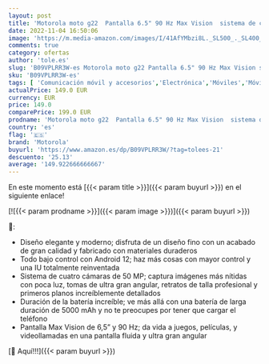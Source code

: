 ```yaml
---
layout: post
title: 'Motorola moto g22  Pantalla 6.5" 90 Hz Max Vision  sistema de cuatro cámaras de 50MP  Android 12  batería 5000mAh  4/128GB  dual SIM   negro [Versión ES/PT]'
date: 2022-11-04 16:50:06
image: 'https://m.media-amazon.com/images/I/41AfYMbzi8L._SL500_._SL400_.jpg'
comments: true
category: ofertas
author: 'tole.es'
slug: 'B09VPLRR3W-es Motorola moto g22 Pantalla 6.5" 90 Hz Max Vision sistema...'
sku: 'B09VPLRR3W-es'
tags: [ 'Comunicación móvil y accesorios','Electrónica','Móviles','Móviles y smartphones libres','android','motorola','🇪🇸', ]
actualPrice: 149.0 EUR
currency: EUR
price: 149.0
comparePrice: 199.0 EUR
prodname: 'Motorola moto g22  Pantalla 6.5" 90 Hz Max Vision  sistema de cuatro cámaras de 50MP  Android 12  batería 5000mAh  4/128GB  dual SIM   negro [Versión ES/PT]'
country: 'es'
flag: '🇪🇸'
brand: 'Motorola'
buyurl: 'https://www.amazon.es/dp/B09VPLRR3W/?tag=tolees-21'
descuento: '25.13'
average: '149.922666666667'
---
```


En este momento está [{{< param title >}}]({{< param buyurl >}}) en el siguiente enlace!

[![{{< param prodname >}}]({{< param image >}})]({{< param buyurl >}})

🔎:

- Diseño elegante y moderno; disfruta de un diseño fino con un acabado de gran calidad y fabricado con materiales duraderos
- Todo bajo control con Android 12; haz más cosas con mayor control y una IU totalmente reinventada
- Sistema de cuatro cámaras de 50 MP; captura imágenes más nítidas con poca luz, tomas de ultra gran angular, retratos de talla profesional y primeros planos increíblemente detallados
- Duración de la batería increíble; ve más allá con una batería de larga duración de 5000 mAh y no te preocupes por tener que cargar el teléfono
- Pantalla Max Vision de 6,5” y 90 Hz; da vida a juegos, películas, y videollamadas en una pantalla fluida y ultra gran angular

[🛒 Aquí!!!]({{< param buyurl >}})

